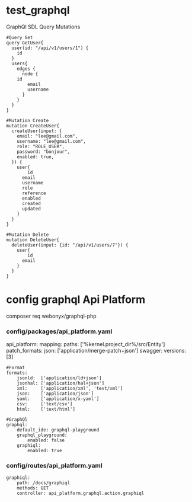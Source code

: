 # test_graphql
GraphQl SDL Query Mutations

```
#Query Get
query GetUser{
  user(id: "/api/v1/users/1") {
    id
  }
  users{
    edges {
      node {
	id
        email
        username
      }
    }
  }
}

#Mutation Create
mutation CreateUser{
  createUser(input: {
    email: "lee@gmail.com", 
    username: "lee@gmail.com", 
    role: "ROLE_USER",
    password: "bonjour",
    enabled: true,
  }) {
    user{
        id
      email
      username
      role
      reference
      enabled
      created
      updated
    }
  }
}

#Mutation Delete
mutation DeleteUser{
  deleteUser(input: {id: "/api/v1/users/7"}) {
    user{
        id
      email
    }
  }
}

```

# config graphql Api Platform
composer req webonyx/graphql-php

### config/packages/api_platform.yaml
api_platform:
    mapping:
        paths: ['%kernel.project_dir%/src/Entity']
    patch_formats:
        json: ['application/merge-patch+json']
    swagger:
        versions: [3]

    #Format
    formats:
        jsonld:  ['application/ld+json']
        jsonhal: ['application/hal+json']
        xml:     ['application/xml', 'text/xml']
        json:    ['application/json']
        yaml:    ['application/x-yaml']
        csv:     ['text/csv']
        html:    ['text/html']

    #GraphQl
    graphql:
        default_ide: graphql-playground
        graphql_playground:
            enabled: false
        graphiql:
            enabled: true

### config/routes/api_platform.yaml
```
graphiql:
    path: /docs/graphiql
    methods: GET
    controller: api_platform.graphql.action.graphiql
```
    
